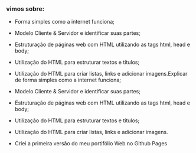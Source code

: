 

### vimos sobre:

- Forma simples como a internet funciona;

- Modelo Cliente & Servidor e identificar suas partes;

- Estruturação de páginas web com HTML utilizando as tags html, head e body;

- Utilização do HTML para estruturar textos e títulos;

- Utilização do HTML para criar listas, links e adicionar imagens.Explicar de forma simples como a internet funciona;

- Modelo Cliente & Servidor e identificar suas partes;

- Estruturação de páginas web com HTML utilizando as tags html, head e body;

- Utilização do HTML para estruturar textos e títulos;

- Utilização do HTML para criar listas, links e adicionar imagens.

- Criei a primeira versão do meu portifólio Web no Github Pages
